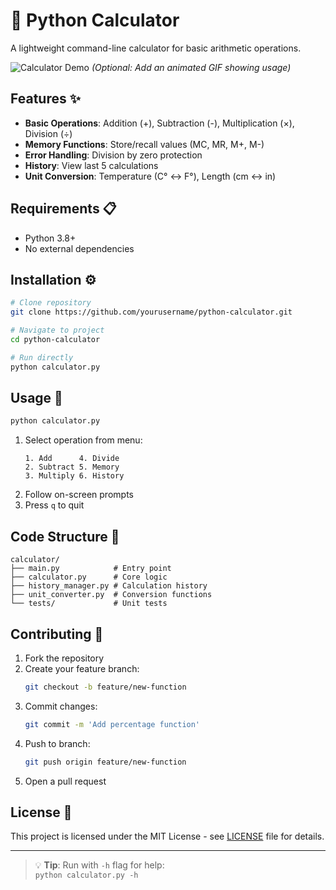 # 🧮 Python Calculator

A lightweight command-line calculator for basic arithmetic operations.

![Calculator Demo](demo.gif) *(Optional: Add an animated GIF showing usage)*

## Features ✨
- **Basic Operations**: Addition (+), Subtraction (-), Multiplication (×), Division (÷)
- **Memory Functions**: Store/recall values (MC, MR, M+, M-)
- **Error Handling**: Division by zero protection
- **History**: View last 5 calculations
- **Unit Conversion**: Temperature (C° ↔ F°), Length (cm ↔ in)

## Requirements 📋
- Python 3.8+
- No external dependencies

## Installation ⚙️
```bash
# Clone repository
git clone https://github.com/yourusername/python-calculator.git

# Navigate to project
cd python-calculator

# Run directly
python calculator.py
```

## Usage 🚀
```bash
python calculator.py
```
1. Select operation from menu:
   ```
   1. Add      4. Divide
   2. Subtract 5. Memory
   3. Multiply 6. History
   ```
2. Follow on-screen prompts
3. Press `q` to quit

## Code Structure 🧩
```
calculator/
├── main.py            # Entry point
├── calculator.py      # Core logic
├── history_manager.py # Calculation history
├── unit_converter.py  # Conversion functions
└── tests/             # Unit tests
```

## Contributing 🤝
1. Fork the repository
2. Create your feature branch:
   ```bash
   git checkout -b feature/new-function
   ```
3. Commit changes:
   ```bash
   git commit -m 'Add percentage function'
   ```
4. Push to branch:
   ```bash
   git push origin feature/new-function
   ```
5. Open a pull request

## License 📄
This project is licensed under the MIT License - see [LICENSE](LICENSE) file for details.

---
> 💡 **Tip**: Run with `-h` flag for help:  
> `python calculator.py -h`
